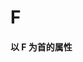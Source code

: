 # F

<script setup> 
    import { Propertys } from '@data/css/property.js'       
    const baseCssUrl = 'https://developer.mozilla.org/zh-CN/docs/Web/CSS/'       
    const { F } = Propertys  
                  
    //下面表格将使用自定义组件               
</script>   

#### 以 F 为首的属性
<template v-for="item in F">
<Mcard :item=item :linkUrl=baseCssUrl></Mcard>
</template>